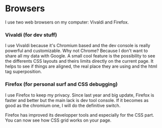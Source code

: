 # Browsers

I use two web browsers on my computer: Vivaldi and Firefox.

### Vivaldi \(for dev stuff\)

I use Vivaldi because it's Chromium based and the dev console is really powerful and customizable. Why not Chrome? Because I don't want to share all my data with Google. A small cool feature is the possibility to see the differents CSS layouts and theirs limits directly on the current page. It helps to see if things are aligned, the real place they are using and the html tag superposition.

### Firefox \(for personal surf and CSS debugging\)

I use Firefox to keep my privacy. Since last year and big update, Firefox is faster and better but the main lack is dev tool console. If it becomes as good as the chromium one, I will do the definitive switch.

Firefox has improved its developper tools and especially for the CSS part. You can now see how CSS grid works on your page.

